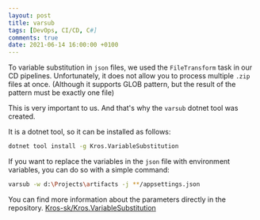 ```yaml
---
layout: post
title: varsub
tags: [DevOps, CI/CD, C#]
comments: true
date: 2021-06-14 16:00:00 +0100
---
```


To variable substitution in `json` files, we used the `FileTransform` task in our CD pipelines. Unfortunately, it does not allow you to process multiple `.zip` files at once. (Although it supports GLOB pattern, but the result of the pattern must be exactly one file)

This is very important to us. And that's why the `varsub` dotnet tool was created.

It is a dotnet tool, so it can be installed as follows:

```bash
dotnet tool install -g Kros.VariableSubstitution
```

If you want to replace the variables in the `json` file with environment variables, you can do so with a simple command:

```bash
varsub -w d:\Projects\artifacts -j **/appsettings.json
```

You can find more information about the parameters directly in the repository.
[Kros-sk/Kros.VariableSubstitution](https://github.com/Kros-sk/Kros.VariableSubstitution)